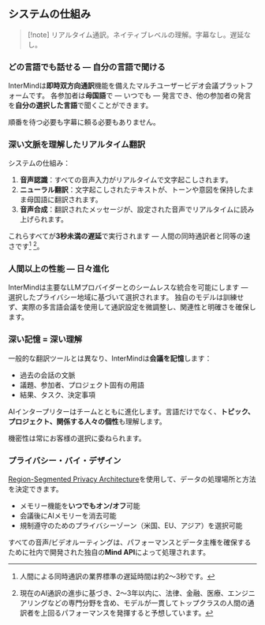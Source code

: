 ## システムの仕組み

> [!note] リアルタイム通訳。ネイティブレベルの理解。字幕なし。遅延なし。

### どの言語でも話せる — 自分の言語で聞ける

InterMindは**即時双方向通訳**機能を備えたマルチユーザービデオ会議プラットフォームです。
各参加者は**母国語**で — いつでも — 発言でき、他の参加者の発言を**自分の選択した言語**で聞くことができます。

順番を待つ必要も字幕に頼る必要もありません。

### 深い文脈を理解したリアルタイム翻訳

システムの仕組み：

1. **音声認識**：すべての音声入力がリアルタイムで文字起こしされます。
2. **ニューラル翻訳**：文字起こしされたテキストが、トーンや意図を保持したまま母国語に翻訳されます。
3. **音声合成**：翻訳されたメッセージが、設定された音声でリアルタイムに読み上げられます。

これらすべてが**3秒未満の遅延**で実行されます — 人間の同時通訳者と同等の速さです[^1] [^2]。

[^1]: 人間による同時通訳の業界標準の遅延時間は約2〜3秒です。

[^2]: 現在のAI通訳の進歩に基づき、2〜3年以内に、法律、金融、医療、エンジニアリングなどの専門分野を含め、モデルが一貫してトップクラスの人間の通訳者を上回るパフォーマンスを発揮すると予想しています。

### 人間以上の性能 — 日々進化

InterMindは主要なLLMプロバイダーとのシームレスな統合を可能にします — 選択したプライバシー地域に基づいて選択されます。
独自のモデルは訓練せず、実際の多言語会議を使用して通訳設定を微調整し、関連性と明確さを確保します。

### 深い記憶 = 深い理解

一般的な翻訳ツールとは異なり、InterMindは**会議を記憶**します：

- 過去の会話の文脈
- 議題、参加者、プロジェクト固有の用語
- 結果、タスク、決定事項

AIインタープリターはチームとともに進化します。言語だけでなく、**トピック、プロジェクト、関係する人々の個性**も理解します。

機密性は常にお客様の選択に委ねられます。

### プライバシー・バイ・デザイン

[Region-Segmented Privacy Architecture](privacy-architecture)を使用して、データの処理場所と方法を決定できます。

- メモリー機能を**いつでもオン/オフ**可能
- 会議後にAIメモリーを消去可能
- 規制遵守のためのプライバシーゾーン（米国、EU、アジア）を選択可能

すべての音声/ビデオルーティングは、パフォーマンスとデータ主権を確保するために社内で開発された独自の**Mind API**によって処理されます。